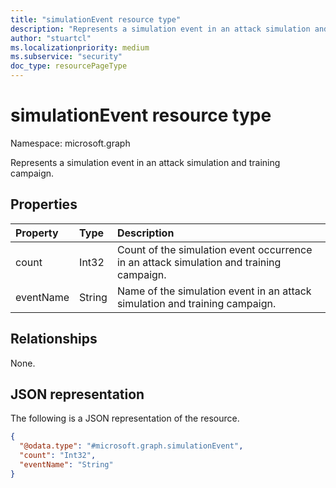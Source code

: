 ```yaml
---
title: "simulationEvent resource type"
description: "Represents a simulation event in an attack simulation and training campaign."
author: "stuartcl"
ms.localizationpriority: medium
ms.subservice: "security"
doc_type: resourcePageType
---
```


# simulationEvent resource type

Namespace: microsoft.graph

Represents a simulation event in an attack simulation and training campaign.

## Properties
|Property|Type|Description|
|:---|:---|:---|
|count|Int32|Count of the simulation event occurrence in an attack simulation and training campaign.|
|eventName|String|Name of the simulation event in an attack simulation and training campaign.|

## Relationships
None.

## JSON representation
The following is a JSON representation of the resource.
<!-- {
  "blockType": "resource",
  "@odata.type": "microsoft.graph.simulationEvent"
}
-->
``` json
{
  "@odata.type": "#microsoft.graph.simulationEvent",
  "count": "Int32",
  "eventName": "String"
}
```

